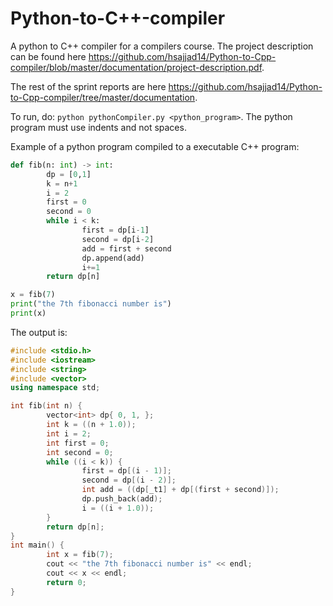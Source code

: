 # Python-to-C++-compiler
A python to C++ compiler for a compilers course. The project description can be found here https://github.com/hsajjad14/Python-to-Cpp-compiler/blob/master/documentation/project-description.pdf.

The rest of the sprint reports are here https://github.com/hsajjad14/Python-to-Cpp-compiler/tree/master/documentation.

To run, do: `python pythonCompiler.py <python_program>`. The python program must use indents and not spaces.

Example of a python program compiled to a executable C++ program:
```python
def fib(n: int) -> int:
        dp = [0,1]
        k = n+1
        i = 2
        first = 0
        second = 0
        while i < k:
                first = dp[i-1]
                second = dp[i-2]
                add = first + second
                dp.append(add)
                i+=1
        return dp[n]

x = fib(7)
print("the 7th fibonacci number is")
print(x)
```
The output is:
```cpp
#include <stdio.h>
#include <iostream>
#include <string>
#include <vector>
using namespace std;

int fib(int n) {
        vector<int> dp{ 0, 1, };
        int k = ((n + 1.0));
        int i = 2;
        int first = 0;
        int second = 0;
        while ((i < k)) {
                first = dp[(i - 1)];
                second = dp[(i - 2)];
                int add = ((dp[_t1] + dp[(first + second)]);
                dp.push_back(add);
                i = ((i + 1.0));
        }
        return dp[n];
}
int main() {
        int x = fib(7);
        cout << "the 7th fibonacci number is" << endl;
        cout << x << endl;
        return 0;
}
```
